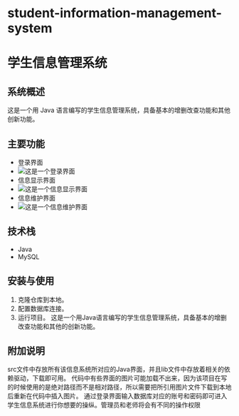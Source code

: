# student-information-management-system
# 学生信息管理系统

## 系统概述
这是一个用 Java 语言编写的学生信息管理系统，具备基本的增删改查功能和其他创新功能。

## 主要功能
- 登录界面
- ![这是一个登录界面](https://github.com/user-attachments/assets/ad5391c2-c506-484c-be26-1db1d7dde129)
- 信息显示界面
- ![这是一个信息显示界面](https://github.com/user-attachments/assets/f938b667-35ca-4042-aff9-e401bcc11df4)
- 信息维护界面
- ![这是一个信息维护界面](https://github.com/user-attachments/assets/c53e1068-e310-46c4-9c39-eaefb982e883)


## 技术栈
- Java
- MySQL

## 安装与使用
1. 克隆仓库到本地。
2. 配置数据库连接。
3. 运行项目。
这是一个用Java语言编写的学生信息管理系统，具备基本的增删改查功能和其他的创新功能。


## 附加说明
src文件中存放所有该信息系统所对应的Java界面，并且lib文件中存放着相关的依赖驱动，下载即可用。
代码中有些界面的图片可能加载不出来，因为该项目在写的时候使用的是绝对路径而不是相对路径，所以需要把所引用图片文件下载到本地后重新在代码中插入图片。
通过登录界面输入数据库对应的账号和密码即可进入学生信息系统进行你想要的操纵。管理员和老师将会有不同的操作权限
